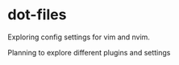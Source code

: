 # dot-files

Exploring config settings for vim and nvim.

Planning to explore different plugins and settings
